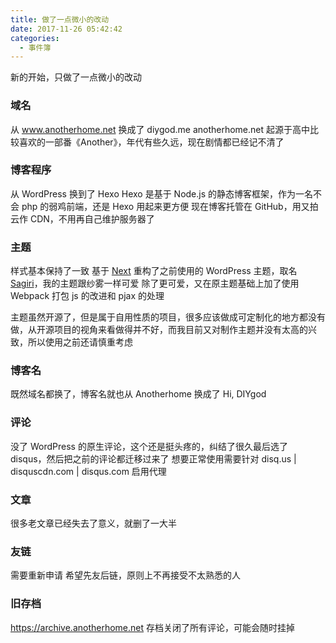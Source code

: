 ```yaml
---
title: 做了一点微小的改动
date: 2017-11-26 05:42:42
categories:
  - 事件簿
---
```

新的开始，只做了一点微小的改动

### 域名

从 www.anotherhome.net 换成了 diygod.me
anotherhome.net 起源于高中比较喜欢的一部番《Another》，年代有些久远，现在剧情都已经记不清了
<!--more-->
### 博客程序

从 WordPress 换到了 Hexo
Hexo 是基于 Node.js 的静态博客框架，作为一名不会 php 的弱鸡前端，还是 Hexo 用起来更方便
现在博客托管在 GitHub，用又拍云作 CDN，不用再自己维护服务器了

### 主题

样式基本保持了一致
基于 [Next](https://github.com/iissnan/hexo-theme-next) 重构了之前使用的 WordPress 主题，取名 [Sagiri](https://github.com/DIYgod/hexo-theme-sagiri)，我的主题跟纱雾一样可爱
除了更可爱，又在原主题基础上加了使用 Webpack 打包 js 的改进和 pjax 的处理

主题虽然开源了，但是属于自用性质的项目，很多应该做成可定制化的地方都没有做，从开源项目的视角来看做得并不好，而我目前又对制作主题并没有太高的兴致，所以使用之前还请慎重考虑

### 博客名

既然域名都换了，博客名就也从 Anotherhome 换成了 Hi, DIYgod

### 评论

没了 WordPress 的原生评论，这个还是挺头疼的，纠结了很久最后选了 disqus，然后把之前的评论都迁移过来了
想要正常使用需要针对 disq.us | disquscdn.com | disqus.com 启用代理

### 文章

很多老文章已经失去了意义，就删了一大半

### 友链

需要重新申请
希望先友后链，原则上不再接受不太熟悉的人

### 旧存档

https://archive.anotherhome.net
存档关闭了所有评论，可能会随时挂掉